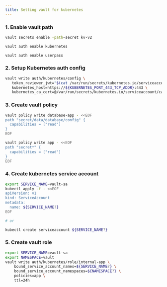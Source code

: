 ```yaml
---
title: Setting vault for kubernetes
---
```


### 1. Enable vault path

```sh
vault secrets enable -path=secret kv-v2

vault auth enable kubernetes

vault auth enable userpass
```

### 2. Setup Kubernetes auth config

```sh
vault write auth/kubernetes/config \
   token_reviewer_jwt="$(cat /var/run/secrets/kubernetes.io/serviceaccount/token)" \
   kubernetes_host=https://${KUBERNETES_PORT_443_TCP_ADDR}:443 \
   kubernetes_ca_cert=@/var/run/secrets/kubernetes.io/serviceaccount/ca.crt
```

### 3. Create vault policy

```sh
vault policy write database-app - <<EOF
path "secret/data/database/config" {
  capabilities = ["read"]
}
EOF

vault policy write app - <<EOF
path "secret*" {
  capabilities = ["read"]
}
EOF
```

### 4. Create kubernetes service account

```sh
export SERVICE_NAME=vault-sa
kubectl apply -f - <<EOF
apiVersion: v1
kind: ServiceAccount
metadata:
  name: ${SERVICE_NAME?}
EOF

# or

kubectl create serviceaccount ${SERVICE_NAME?}
```

### 5. Create vault role

```sh
export SERVICE_NAME=vault-sa
export NAMESPACE=vault
vault write auth/kubernetes/role/internal-app \
    bound_service_account_names=${SERVICE_NAME?} \
    bound_service_account_namespaces=${NAMESPACE?} \
    policies=app \
    ttl=24h
```
